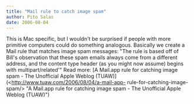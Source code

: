 ```yaml
---
title: "Mail rule to catch image spam"
author: Pito Salas
date: 2006-08-04
---
```




This is Mac specific, but I wouldn't be surprised if people with more
primitive computers could do something analogous. Basically we create a Mail
rule that matches image spam messages: "The rule is based off of Bill's
observation that these spam emails always come from a different address, and
the content type header (as you might now assume) begins with
multipart/related'" Read more: [A Mail.app rule for catching image spam - The
Unofficial Apple Weblog (TUAW)](<http://www.tuaw.com/2006/08/04/a-mail-app-
rule-for-catching-image-spam/> "A Mail.app rule for catching image spam - The
Unofficial Apple Weblog \(TUAW\)")


